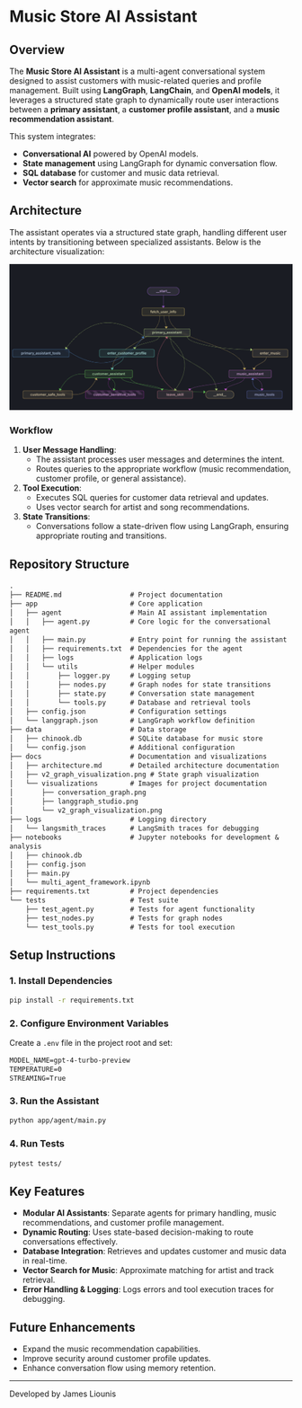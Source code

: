 # Music Store AI Assistant

## Overview
The **Music Store AI Assistant** is a multi-agent conversational system designed to assist customers with music-related queries and profile management. Built using **LangGraph**, **LangChain**, and **OpenAI models**, it leverages a structured state graph to dynamically route user interactions between a **primary assistant**, a **customer profile assistant**, and a **music recommendation assistant**.

This system integrates:
- **Conversational AI** powered by OpenAI models.
- **State management** using LangGraph for dynamic conversation flow.
- **SQL database** for customer and music data retrieval.
- **Vector search** for approximate music recommendations.

## Architecture
The assistant operates via a structured state graph, handling different user intents by transitioning between specialized assistants. Below is the architecture visualization:

![Music Store AI Assistant Architecture](docs/visualizations/langgraph_studio.png)

### Workflow
1. **User Message Handling**:
   - The assistant processes user messages and determines the intent.
   - Routes queries to the appropriate workflow (music recommendation, customer profile, or general assistance).
2. **Tool Execution**:
   - Executes SQL queries for customer data retrieval and updates.
   - Uses vector search for artist and song recommendations.
3. **State Transitions**:
   - Conversations follow a state-driven flow using LangGraph, ensuring appropriate routing and transitions.

## Repository Structure
```
.
├── README.md                 # Project documentation
├── app                       # Core application
│   ├── agent                 # Main AI assistant implementation
│   │   ├── agent.py          # Core logic for the conversational agent
│   │   ├── main.py           # Entry point for running the assistant
│   │   ├── requirements.txt  # Dependencies for the agent
│   │   ├── logs              # Application logs
│   │   └── utils             # Helper modules
│   │       ├── logger.py     # Logging setup
│   │       ├── nodes.py      # Graph nodes for state transitions
│   │       ├── state.py      # Conversation state management
│   │       └── tools.py      # Database and retrieval tools
│   ├── config.json           # Configuration settings
│   └── langgraph.json        # LangGraph workflow definition
├── data                      # Data storage
│   ├── chinook.db            # SQLite database for music store
│   └── config.json           # Additional configuration
├── docs                      # Documentation and visualizations
│   ├── architecture.md       # Detailed architecture documentation
│   ├── v2_graph_visualization.png # State graph visualization
│   └── visualizations        # Images for project documentation
│       ├── conversation_graph.png
│       ├── langgraph_studio.png
│       └── v2_graph_visualization.png
├── logs                      # Logging directory
│   └── langsmith_traces      # LangSmith traces for debugging
├── notebooks                 # Jupyter notebooks for development & analysis
│   ├── chinook.db
│   ├── config.json
│   ├── main.py
│   └── multi_agent_framework.ipynb
├── requirements.txt          # Project dependencies
└── tests                     # Test suite
    ├── test_agent.py         # Tests for agent functionality
    ├── test_nodes.py         # Tests for graph nodes
    └── test_tools.py         # Tests for tool execution
```

## Setup Instructions
### 1. Install Dependencies
```bash
pip install -r requirements.txt
```

### 2. Configure Environment Variables
Create a `.env` file in the project root and set:
```env
MODEL_NAME=gpt-4-turbo-preview
TEMPERATURE=0
STREAMING=True
```

### 3. Run the Assistant
```bash
python app/agent/main.py
```

### 4. Run Tests
```bash
pytest tests/
```

## Key Features
- **Modular AI Assistants**: Separate agents for primary handling, music recommendations, and customer profile management.
- **Dynamic Routing**: Uses state-based decision-making to route conversations effectively.
- **Database Integration**: Retrieves and updates customer and music data in real-time.
- **Vector Search for Music**: Approximate matching for artist and track retrieval.
- **Error Handling & Logging**: Logs errors and tool execution traces for debugging.

## Future Enhancements
- Expand the music recommendation capabilities.
- Improve security around customer profile updates.
- Enhance conversation flow using memory retention.

---
Developed by James Liounis


